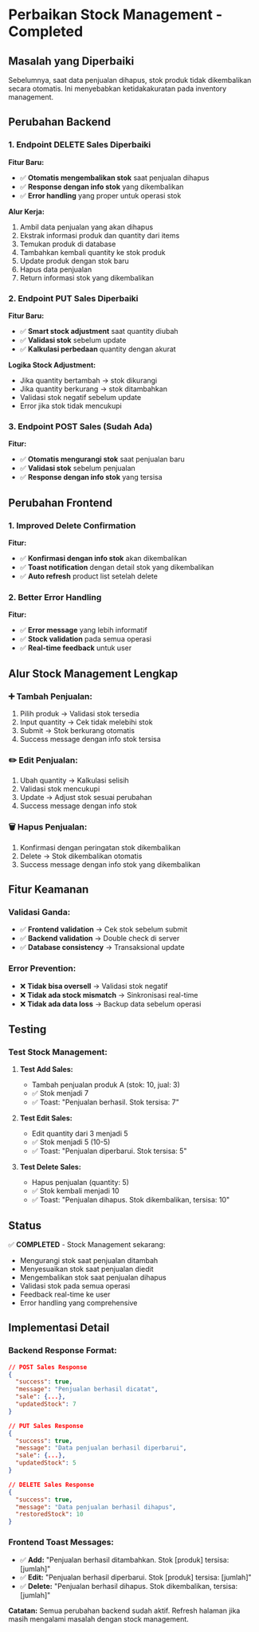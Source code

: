 # Perbaikan Stock Management - Completed

## Masalah yang Diperbaiki

Sebelumnya, saat data penjualan dihapus, stok produk tidak dikembalikan secara otomatis. Ini menyebabkan ketidakakuratan pada inventory management.

## Perubahan Backend

### 1. Endpoint DELETE Sales Diperbaiki

**Fitur Baru:**
- ✅ **Otomatis mengembalikan stok** saat penjualan dihapus
- ✅ **Response dengan info stok** yang dikembalikan
- ✅ **Error handling** yang proper untuk operasi stok

**Alur Kerja:**
1. Ambil data penjualan yang akan dihapus
2. Ekstrak informasi produk dan quantity dari items
3. Temukan produk di database
4. Tambahkan kembali quantity ke stok produk
5. Update produk dengan stok baru
6. Hapus data penjualan
7. Return informasi stok yang dikembalikan

### 2. Endpoint PUT Sales Diperbaiki

**Fitur Baru:**
- ✅ **Smart stock adjustment** saat quantity diubah
- ✅ **Validasi stok** sebelum update
- ✅ **Kalkulasi perbedaan** quantity dengan akurat

**Logika Stock Adjustment:**
- Jika quantity bertambah → stok dikurangi
- Jika quantity berkurang → stok ditambahkan
- Validasi stok negatif sebelum update
- Error jika stok tidak mencukupi

### 3. Endpoint POST Sales (Sudah Ada)

**Fitur:**
- ✅ **Otomatis mengurangi stok** saat penjualan baru
- ✅ **Validasi stok** sebelum penjualan
- ✅ **Response dengan info stok** yang tersisa

## Perubahan Frontend

### 1. Improved Delete Confirmation

**Fitur:**
- ✅ **Konfirmasi dengan info stok** akan dikembalikan
- ✅ **Toast notification** dengan detail stok yang dikembalikan
- ✅ **Auto refresh** product list setelah delete

### 2. Better Error Handling

**Fitur:**
- ✅ **Error message** yang lebih informatif
- ✅ **Stock validation** pada semua operasi
- ✅ **Real-time feedback** untuk user

## Alur Stock Management Lengkap

### ➕ Tambah Penjualan:
1. Pilih produk → Validasi stok tersedia
2. Input quantity → Cek tidak melebihi stok
3. Submit → Stok berkurang otomatis
4. Success message dengan info stok tersisa

### ✏️ Edit Penjualan:
1. Ubah quantity → Kalkulasi selisih
2. Validasi stok mencukupi
3. Update → Adjust stok sesuai perubahan
4. Success message dengan info stok

### 🗑️ Hapus Penjualan:
1. Konfirmasi dengan peringatan stok dikembalikan
2. Delete → Stok dikembalikan otomatis
3. Success message dengan info stok yang dikembalikan

## Fitur Keamanan

### Validasi Ganda:
- ✅ **Frontend validation** → Cek stok sebelum submit
- ✅ **Backend validation** → Double check di server
- ✅ **Database consistency** → Transaksional update

### Error Prevention:
- ❌ **Tidak bisa oversell** → Validasi stok negatif
- ❌ **Tidak ada stock mismatch** → Sinkronisasi real-time
- ❌ **Tidak ada data loss** → Backup data sebelum operasi

## Testing

### Test Stock Management:

1. **Test Add Sales:**
   - Tambah penjualan produk A (stok: 10, jual: 3)
   - ✅ Stok menjadi 7
   - ✅ Toast: "Penjualan berhasil. Stok tersisa: 7"

2. **Test Edit Sales:**
   - Edit quantity dari 3 menjadi 5
   - ✅ Stok menjadi 5 (10-5)
   - ✅ Toast: "Penjualan diperbarui. Stok tersisa: 5"

3. **Test Delete Sales:**
   - Hapus penjualan (quantity: 5)
   - ✅ Stok kembali menjadi 10
   - ✅ Toast: "Penjualan dihapus. Stok dikembalikan, tersisa: 10"

## Status

✅ **COMPLETED** - Stock Management sekarang:
- Mengurangi stok saat penjualan ditambah
- Menyesuaikan stok saat penjualan diedit
- Mengembalikan stok saat penjualan dihapus
- Validasi stok pada semua operasi
- Feedback real-time ke user
- Error handling yang comprehensive

## Implementasi Detail

### Backend Response Format:

```json
// POST Sales Response
{
  "success": true,
  "message": "Penjualan berhasil dicatat",
  "sale": {...},
  "updatedStock": 7
}

// PUT Sales Response  
{
  "success": true,
  "message": "Data penjualan berhasil diperbarui",
  "sale": {...},
  "updatedStock": 5
}

// DELETE Sales Response
{
  "success": true,
  "message": "Data penjualan berhasil dihapus",
  "restoredStock": 10
}
```

### Frontend Toast Messages:

- ✅ **Add:** "Penjualan berhasil ditambahkan. Stok [produk] tersisa: [jumlah]"
- ✅ **Edit:** "Penjualan berhasil diperbarui. Stok [produk] tersisa: [jumlah]"  
- ✅ **Delete:** "Penjualan berhasil dihapus. Stok dikembalikan, tersisa: [jumlah]"

**Catatan:** Semua perubahan backend sudah aktif. Refresh halaman jika masih mengalami masalah dengan stock management.